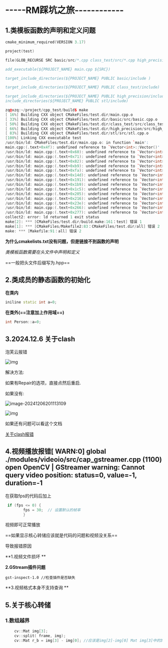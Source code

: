 # -----RM踩坑之旅------------

## 1.类模板函数的声明和定义问题



``` c++
cmake_minimum_required(VERSION 3.17)

project(test)

file(GLOB_RECURSE SRC basic/src/*.cpp class_test/src/*.cpp high_precision/src/*.cpp stl/src/*.cpp)

add_executable(${PROJECT_NAME} main.cpp ${SRC})

target_include_directories(${PROJECT_NAME} PUBLIC basic/include )

target_include_directories(${PROJECT_NAME} PUBLIC class_test/include)

target_include_directories(${PROJECT_NAME} PUBLIC high_precision/include)
include_directories(${PROJECT_NAME} PUBLIC stl/include)
```



``` c++
zq@xzq:~/project/cpp_test/build$ make
[ 16%] Building CXX object CMakeFiles/test.dir/main.cpp.o
[ 33%] Building CXX object CMakeFiles/test.dir/basic/src/basic.cpp.o
[ 50%] Building CXX object CMakeFiles/test.dir/class_test/src/class_test.cpp.o
[ 66%] Building CXX object CMakeFiles/test.dir/high_precision/src/high_precision.cpp.o
[ 83%] Building CXX object CMakeFiles/test.dir/stl/src/stl.cpp.o
[100%] Linking CXX executable test
/usr/bin/ld: CMakeFiles/test.dir/main.cpp.o: in function `main':
main.cpp:(.text+0x4f): undefined reference to `Vector<int>::Vector()'
/usr/bin/ld: main.cpp:(.text+0x60): undefined reference to `Vector<int>::pushBack(int)'
/usr/bin/ld: main.cpp:(.text+0x71): undefined reference to `Vector<int>::pushBack(int)'
/usr/bin/ld: main.cpp:(.text+0x82): undefined reference to `Vector<int>::pushBack(int)'
/usr/bin/ld: main.cpp:(.text+0xb9): undefined reference to `Vector<int>::popBack()'
/usr/bin/ld: main.cpp:(.text+0xfa): undefined reference to `Vector<int>::insert(int, int)'
/usr/bin/ld: main.cpp:(.text+0x14d): undefined reference to `Vector<int>::front()'
/usr/bin/ld: main.cpp:(.text+0x191): undefined reference to `Vector<int>::back()'
/usr/bin/ld: main.cpp:(.text+0x1b9): undefined reference to `Vector<int>::clear()'
/usr/bin/ld: main.cpp:(.text+0x1c5): undefined reference to `Vector<int>::empty()'
/usr/bin/ld: main.cpp:(.text+0x205): undefined reference to `Vector<int>::pushBack(int)'
/usr/bin/ld: main.cpp:(.text+0x216): undefined reference to `Vector<int>::pushBack(int)'
/usr/bin/ld: main.cpp:(.text+0x23e): undefined reference to `Vector<int>::size()'
/usr/bin/ld: main.cpp:(.text+0x266): undefined reference to `Vector<int>::begin()'
/usr/bin/ld: main.cpp:(.text+0x277): undefined reference to `Vector<int>::end()'
collect2: error: ld returned 1 exit status
make[2]: *** [CMakeFiles/test.dir/build.make:161：test] 错误 1
make[1]: *** [CMakeFiles/Makefile2:83：CMakeFiles/test.dir/all] 错误 2
make: *** [Makefile:91：all] 错误 2
```

**为什么cmakelists.txt没有问题，但是链接不到函数的声明**

*类模板函数需要在头文件中声明和定义*

==一般把头文件后缀写为.hpp==

## 2.类成员的静态函数的初始化

**在类内**

``` c++
iniline static int a=0;
```

**在类外(==注意加上作用域==)**

``` c++
int Person::a=0;
```

## 3.2024.12.6 关于clash

泡芙云报错

![img](file:////home/xzq/.config/QQ/nt_qq_615972063dfe83ed7e1fa354147b3b64/nt_data/Pic/2024-12/Ori/ff0900f0e87e08a123781b36a046a55b.png)

解决方法:

如果有Repair的选项，直接点然后重启.

如果没有:

![image-20241206201113109](/home/xzq/.config/Typora/typora-user-images/image-20241206201113109.png)

![img](file:////home/xzq/.config/QQ/nt_qq_615972063dfe83ed7e1fa354147b3b64/nt_data/Pic/2024-12/Ori/ccd841aec94de0384f1cce416f87973b.png)

如果还有问题可以看这个文档

[ 关于clash报错 ](https://blog.csdn.net/qq_62650410/article/details/132133333)

## 4.视频播放报错[ WARN:0] global ./modules/videoio/src/cap_gstreamer.cpp (1100) open OpenCV | GStreamer warning: Cannot query video position: status=0, value=-1, duration=-1

在获取fps的代码后加上

``` c++
 if (fps <= 0) {
        fps = 30;  // 设置默认的帧率
        }
```

视频即可正常播放

==如果显示核心转储应该就是代码的问题和视频没关系==

导致报错原因

**1.视频文件损坏 **

**2.GStream插件问题** 

``` c++gst-inspect-1.0
gst-inspect-1.0 //检查插件是否缺失
```

**3.视频格式本身不支持查询 **



## 5.关于核心转储

### 1.数组越界

``` c++
    cv::Mat img[3];
    cv::split( frame, img);
    cv::Mat r_b = img[3] - img[0]; //应该是img[2]-img[0] Mat img[3]中的3是元素的个数 最后一行的3是下标
```








